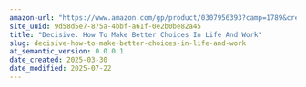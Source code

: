 ```yaml
---
amazon-url: "https://www.amazon.com/gp/product/0307956393?camp=1789&creative=390957&creativeASIN=0307956393"
site_uuid: 9d58d5e7-875a-4bbf-a61f-0e2b0be82a45
title: "Decisive. How To Make Better Choices In Life And Work"
slug: decisive-how-to-make-better-choices-in-life-and-work
at_semantic_version: 0.0.0.1
date_created: 2025-03-30
date_modified: 2025-07-22
---
```


